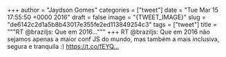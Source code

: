 
+++
author = "Jaydson Gomes"
categories = ["tweet"]
date = "Tue Mar 15 17:55:50 +0000 2016"
draft = false
image = "{TWEET_IMAGE}"
slug = "de6142c2d1a5b8b43017e355fe2ed113849254c3"
tags = ["tweet"]
title = """RT @braziljs: Que em 2016..."""
+++
RT @braziljs: Que em 2016 não sejamos apenas a maior conf JS do mundo, mas também a mais inclusiva, segura e tranquila :) https://t.co/fEYQ…
